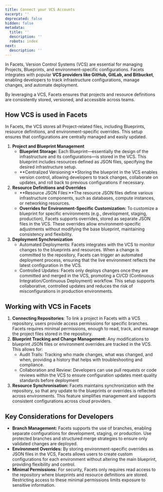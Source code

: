 ```yaml
---
title: Connect your VCS Accounts
excerpt: ''
deprecated: false
hidden: false
metadata:
  title: ''
  description: ''
  robots: index
next:
  description: ''
---
```

In Facets, Version Control Systems (VCS) are essential for managing Projects, Blueprints, and environment-specific configurations. Facets integrates with popular **VCS providers like GitHub, GitLab, and Bitbucket**, enabling developers to track infrastructure configurations, manage changes, and automate deployment.

By leveraging a VCS, Facets ensures that projects and resource definitions are consistently stored, versioned, and accessible across teams.

## How VCS is used in Facets

In Facets, the VCS stores all Project-related files, including Blueprints, resource definitions, and environment-specific overrides. This setup ensures that configurations are centrally managed and easily updated.

1. **Project and Blueprint Management**
   * **Blueprint Storage:** Each Blueprint—essentially the design of the infrastructure and its configurations—is stored in the VCS. This blueprint includes resources defined as JSON files, specifying the desired infrastructure setup.
   * \*\*Centralized Versioning:\*\*Storing the blueprint in the VCS enables version control, allowing developers to track changes, collaborate on updates, and roll back to previous configurations if necessary.
2. **Resource Definitions and Overrides**
   * \*\*Resource JSON Files:\*\*The resource JSON files define various infrastructure components, such as databases, compute instances, or networking resources.
   * **Overrides for Environment-Specific Customization:** To customize a blueprint for specific environments (e.g., development, staging, production), Facets supports overrides, stored as separate JSON files in the VCS. These overrides allow environment-specific adjustments without modifying the base blueprint, maintaining consistency and flexibility.
3. **Deployment Synchronization**
   * Automated Deployments: Facets integrates with the VCS to monitor changes to the blueprints and resources. When a change is committed to the repository, Facets can trigger an automated deployment process, ensuring that the live environment reflects the latest configuration in the VCS.
   * Controlled Updates: Facets only deploys changes once they are committed and merged in the VCS, promoting a CI/CD (Continuous Integration/Continuous Deployment) workflow. This setup supports collaborative, controlled updates and reduces the risk of misconfigurations in production environments.

## Working with VCS in Facets

1. **Connecting Repositories**: To link a project in Facets with a VCS repository, users provide access permissions for specific branches. Facets requires minimal permissions, enough to read, track, and manage the project files stored in the repository.
2. **Blueprint Tracking and Change Management:** Any modifications to blueprint JSON files or environment overrides are tracked in the VCS. This allows for:
   * Audit Trails: Tracking who made changes, what was changed, and when, providing a history that helps with troubleshooting and compliance.
   * Collaboration and Review: Developers can use pull requests or code reviews within the VCS to ensure configuration updates meet quality standards before deployment
3. **Resource Synchronisation:** Facets maintains synchronization with the repository, so that any update to the blueprints or overrides is reflected across environments. This feature simplifies management and supports consistent configurations across cloud providers.

<Embed url="https://app.storylane.io/demo/2l8yptqxiro5" href="https://app.storylane.io/demo/2l8yptqxiro5" typeOfEmbed="jsfiddle" html="%3Ciframe%20class%3D%22embedly-embed%22%20src%3D%22%2F%2Fcdn.embedly.com%2Fwidgets%2Fmedia.html%3Fsrc%3Dhttps%253A%252F%252Fapp.storylane.io%252Fdemo%252F2l8yptqxiro5%26display_name%3DStorylane%26url%3Dhttps%253A%252F%252Fapp.storylane.io%252Fdemo%252F2l8yptqxiro5%26image%3Dhttps%253A%252F%252Fapp-pages.storylane.io%252Fcompany%252Fcompany_8c4ce947-95e7-4f47-ab9c-89edf23fd0e3%252Fproject%252Fproject_8ff9cbed-aefb-4bd7-8cb0-0c52eeb6d058%252Fpreview.gif%26type%3Dtext%252Fhtml%26schema%3Dstorylane%22%20width%3D%22750%22%20height%3D%22473%22%20scrolling%3D%22no%22%20title%3D%22Storylane%20embed%22%20frameborder%3D%220%22%20allow%3D%22autoplay%3B%20fullscreen%3B%20encrypted-media%3B%20picture-in-picture%3B%22%20allowfullscreen%3D%22true%22%3E%3C%2Fiframe%3E" />

## Key Considerations for Developers

* **Branch Management:** Facets supports the use of branches, enabling separate configurations for development, staging, or production. Use protected branches and structured merge strategies to ensure only validated changes are deployed.
* **Environment Overrides:** By storing environment-specific overrides as JSON files in the VCS, Facets allows users to create custom configurations for each environment without altering the main blueprint, providing flexibility and control.
* **Minimal Permissions:** For security, Facets only requires read access to the repository where blueprints and resource definitions are stored. Restricting access to these minimal permissions limits exposure to sensitive information.